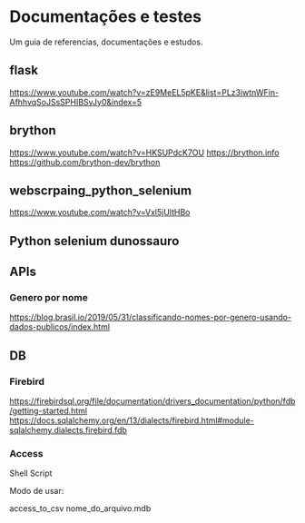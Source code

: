 # Documentações e testes
Um guia de referencias, documentações e estudos.

## flask
https://www.youtube.com/watch?v=zE9MeEL5pKE&list=PLz3iwtnWFin-AfhhvqSoJSsSPHIBSvJy0&index=5

## brython
https://www.youtube.com/watch?v=HKSUPdcK7OU
https://brython.info
https://github.com/brython-dev/brython

## webscrpaing_python_selenium
https://www.youtube.com/watch?v=Vxl5jUltHBo

## Python selenium dunossauro

## APIs
### Genero por nome
https://blog.brasil.io/2019/05/31/classificando-nomes-por-genero-usando-dados-publicos/index.html

## DB
### Firebird
https://firebirdsql.org/file/documentation/drivers_documentation/python/fdb/getting-started.html
https://docs.sqlalchemy.org/en/13/dialects/firebird.html#module-sqlalchemy.dialects.firebird.fdb

### Access
Shell Script

Modo de usar:

access_to_csv nome_do_arquivo.mdb

